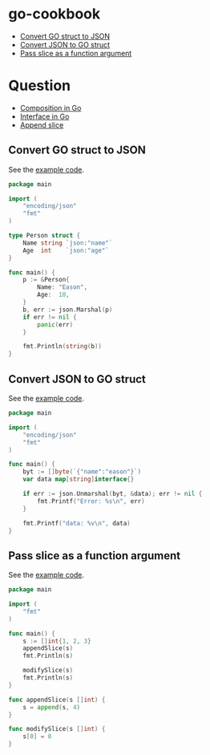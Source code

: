# go-cookbook

* [Convert GO struct to JSON](#convert-go-struct-to-json)
* [Convert JSON to GO struct](#convert-json-to-go-struct)
* [Pass slice as a function argument](#pass-slice-as-a-function-argument)



# Question
* [Composition in Go](https://github.com/easonlin404/go-cookbook/blob/master/composition-question/main.go)
* [Interface in Go](https://github.com/easonlin404/go-cookbook/blob/master/interface-question/main.go)
* [Append slice](https://github.com/easonlin404/go-cookbook/blob/master/append-slice-question/main.go)

## Convert GO struct to JSON
See the [example code](https://github.com/easonlin404/go-cookbook/blob/master/convert-go-struct-to-json/main.go).
```go
package main

import (
	"encoding/json"
	"fmt"
)

type Person struct {
	Name string `json:"name"`
	Age  int    `json:"age"`
}

func main() {
	p := &Person{
		Name: "Eason",
		Age:  10,
	}
	b, err := json.Marshal(p)
	if err != nil {
		panic(err)
	}

	fmt.Println(string(b))
}

```

## Convert JSON to GO struct
See the [example code](https://github.com/easonlin404/go-cookbook/blob/master/convert-json-to-go-struct/main.go).

```go
package main

import (
	"encoding/json"
	"fmt"
)

func main() {
	byt := []byte(`{"name":"eason"}`)
	var data map[string]interface{}

	if err := json.Unmarshal(byt, &data); err != nil {
		fmt.Printf("Error: %s\n", err)
	}

	fmt.Printf("data: %v\n", data)
}

```

## Pass slice as a function argument
See the [example code](https://github.com/easonlin404/go-cookbook/blob/master/pass-slice-as-a-function-argument/main.go).
```go
package main

import (
	"fmt"
)

func main() {
	s := []int{1, 2, 3}
	appendSlice(s)
	fmt.Println(s)

	modifySlice(s)
	fmt.Println(s)
}

func appendSlice(s []int) {
	s = append(s, 4)
}

func modifySlice(s []int) {
	s[0] = 0
}

```